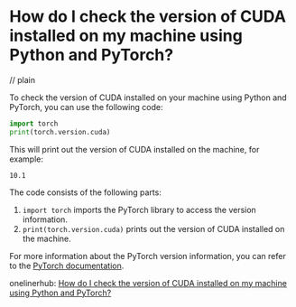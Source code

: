 # How do I check the version of CUDA installed on my machine using Python and PyTorch?
// plain

To check the version of CUDA installed on your machine using Python and PyTorch, you can use the following code:

```python
import torch
print(torch.version.cuda)
```

This will print out the version of CUDA installed on the machine, for example:
```
10.1
```

The code consists of the following parts:

1. `import torch` imports the PyTorch library to access the version information.
2. `print(torch.version.cuda)` prints out the version of CUDA installed on the machine.

For more information about the PyTorch version information, you can refer to the [PyTorch documentation](https://pytorch.org/docs/stable/torch.html#version-info).

onelinerhub: [How do I check the version of CUDA installed on my machine using Python and PyTorch?](https://onelinerhub.com/python-pytorch/how-do-i-check-the-version-of-cuda-installed-on-my-machine-using-python-and-pytorch)